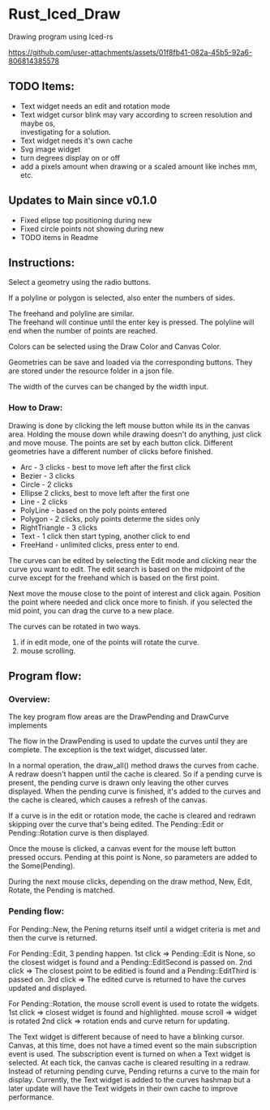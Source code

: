 # Rust_Iced_Draw
Drawing program using Iced-rs

https://github.com/user-attachments/assets/01f8fb41-082a-45b5-92a6-806814385578

## TODO Items:
* Text widget needs an edit and rotation mode
* Text widget cursor blink may vary according to screen resolution and maybe os,  
investigating for a solution.
* Text widget needs it's own cache
* Svg image widget
* turn degrees display on or off
* add a pixels amount when drawing or a scaled amount like inches mm, etc.

## Updates to Main since v0.1.0
* Fixed elipse top positioning during new
* Fixed circle points not showing during new
* TODO items in Readme

## Instructions:

Select a geometry using the radio buttons.

If a polyline or polygon is selected, also enter the numbers of sides.

The freehand and polyline are similar.  
The freehand will continue until the enter key is pressed.
The polyline will end when the number of points are reached.

Colors can be selected using the Draw Color and Canvas Color.

Geometries can be save and loaded via the corresponding buttons.
They are stored under the resource folder in a json file.

The width of the curves can be changed by the width input.

### How to Draw:

Drawing is done by clicking the left mouse button while its in the canvas area.
Holding the mouse down while drawing doesn't do anything, just click and move mouse.
The points are set by each button click.
Different geometries have a different number of clicks before finished.

* Arc - 3 clicks - best to move left after the first click
* Bezier - 3 clicks
* Circle - 2 clicks
* Ellipse 2 clicks, best to move left after the first one
* Line - 2 clicks
* PolyLine - based on the poly points entered
* Polygon - 2 clicks, poly points determe the sides only
* RightTriangle - 3 clicks
* Text - 1 click then start typing, another click to end
* FreeHand  - unlimited clicks, press enter to end.


The curves can be edited by selecting the Edit mode and clicking
near the curve you want to edit.  The edit search is based on the 
midpoint of the curve except for the freehand which is based on the first point.

Next move the mouse close to the point of interest and click again.
Position the point where needed and click once more to finish.
if you selected the mid point, you can drag the curve to a new place.

The curves can be rotated in two ways.
1. if in edit mode, one of the points will rotate the curve.
2. mouse scrolling.



## Program flow:

### Overview: 
The key program flow areas are the DrawPending and DrawCurve implements

The flow in the DrawPending is used to update the curves until they are complete.
The exception is the text widget, discussed later.

In a normal operation, the draw_all() method draws the curves from cache.  
A redraw doesn't happen until the cache is cleared.  So if a pending curve is present,
the pending curve is drawn only leaving the other curves displayed.
When the pending curve is finished, it's added to the curves and the cache is cleared,
which causes a refresh of the canvas.

If a curve is in the edit or rotation mode, the cache is cleared and redrawn skipping
over the curve that's being edited.  The Pending::Edit or Pending::Rotation curve is then 
displayed.

Once the mouse is clicked, a canvas event for the mouse left button pressed occurs.
Pending at this point is None, so parameters are added to the Some(Pending).

During the next mouse clicks, depending on the draw method, New, Edit, Rotate,
the Pending is matched.

### Pending flow:

For Pending::New, the Pening returns itself until a widget criteria is met and 
then the curve is returned.

For Pending::Edit, 3 pending happen.
1st click => Pending::Edit is None, so the closest widget is found and a Pending::EditSecond
is passed on.
2nd click => The closest point to be editied is found and a Pending::EditThird is passed on.
3rd click => The edited curve is returned to have the curves updated and displayed.

For Pending::Rotation, the mouse scroll event is used to rotate the widgets.
1st click => closest widget is found and highlighted.
mouse scroll => widget is rotated
2nd click => rotation ends and curve return for updating.

The Text widget is different because of need to have a blinking cursor.
Canvas, at this time, does not have a timed event so the main subscription event is used.
The subscription event is turned on when a Text widget is selected.  At each tick,
the canvas cache is cleared resulting in a redraw.  Instead of returning pending curve, 
Pending returns a curve to the main for display.  Currently, the Text widget is added to
the curves hashmap but a later update will have the Text widgets in their own cache to improve 
performance.
